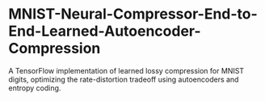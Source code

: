 # MNIST-Neural-Compressor-End-to-End-Learned-Autoencoder-Compression
A TensorFlow implementation of learned lossy compression for MNIST digits, optimizing the rate-distortion tradeoff using autoencoders and entropy coding.

